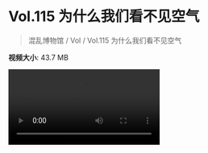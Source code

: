 # Vol.115 为什么我们看不见空气

> 混乱博物馆 / Vol / Vol.115 为什么我们看不见空气

**视频大小**: 43.7 MB

<div class="video"><video src="https://file.hsyhx.top/video/混乱博物馆/Vol/115.mp4" controls preload>🤔 您的浏览器不支持 video 标签</video></div>